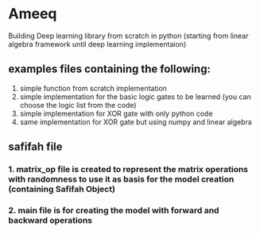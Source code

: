 # Ameeq
Building Deep learning library from scratch in python (starting from linear algebra framework until deep learning implementaion) 

## examples files containing the following:
1. simple function from scratch implementation
2. simple implementation for the basic logic gates to be learned (you can choose the logic list from the code)
3. simple implementation for XOR gate with only python code 
4. same implementation for XOR gate but using numpy and linear algebra  


## safifah file
### 1. matrix_op file is created to represent the matrix operations with randomness to use it as basis for the model creation (containing Safifah Object)
### 2. main file is for creating the model with forward and backward operations

